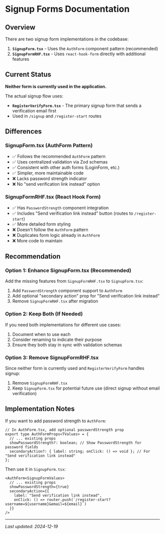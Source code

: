 # Signup Forms Documentation

## Overview

There are two signup form implementations in the codebase:

1. **`SignupForm.tsx`** - Uses the `AuthForm` component pattern (recommended)
2. **`SignupFormRHF.tsx`** - Uses `react-hook-form` directly with additional features

## Current Status

**Neither form is currently used in the application.**

The actual signup flow uses:
- **`RegisterVerifyForm.tsx`** - The primary signup form that sends a verification email first
- Used in `/signup` and `/register-start` routes

## Differences

### SignupForm.tsx (AuthForm Pattern)
- ✅ Follows the recommended `AuthForm` pattern
- ✅ Uses centralized validation via Zod schemas
- ✅ Consistent with other auth forms (LoginForm, etc.)
- ✅ Simpler, more maintainable code
- ❌ Lacks password strength indicator
- ❌ No "send verification link instead" option

### SignupFormRHF.tsx (React Hook Form)
- ✅ Has `PasswordStrength` component integration
- ✅ Includes "Send verification link instead" button (routes to `/register-start`)
- ✅ More detailed form styling
- ❌ Doesn't follow the `AuthForm` pattern
- ❌ Duplicates form logic already in `AuthForm`
- ❌ More code to maintain

## Recommendation

### Option 1: Enhance SignupForm.tsx (Recommended)
Add the missing features from `SignupFormRHF.tsx` to `SignupForm.tsx`:
1. Add `PasswordStrength` component support to `AuthForm`
2. Add optional "secondary action" prop for "Send verification link instead"
3. Remove `SignupFormRHF.tsx` after migration

### Option 2: Keep Both (If Needed)
If you need both implementations for different use cases:
1. Document when to use each
2. Consider renaming to indicate their purpose
3. Ensure they both stay in sync with validation schemas

### Option 3: Remove SignupFormRHF.tsx
Since neither form is currently used and `RegisterVerifyForm` handles signup:
1. Remove `SignupFormRHF.tsx`
2. Keep `SignupForm.tsx` for potential future use (direct signup without email verification)

## Implementation Notes

If you want to add password strength to `AuthForm`:

```tsx
// In AuthForm.tsx, add optional passwordStrength prop
export type AuthFormProps<TValues> = {
  // ... existing props
  showPasswordStrength?: boolean; // Show PasswordStrength for password fields
  secondaryAction?: { label: string; onClick: () => void }; // For "Send verification link instead"
};
```

Then use it in `SignupForm.tsx`:

```tsx
<AuthForm<SignupFormValues>
  // ... existing props
  showPasswordStrength={true}
  secondaryAction={{
    label: "Send verification link instead",
    onClick: () => router.push(`/register-start?username=${username}&email=${email}`)
  }}
/>
```

---

*Last updated: 2024-12-19*

